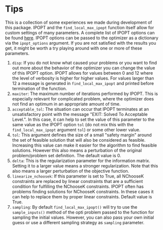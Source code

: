 # Tips
This is a collection of some experiences we made during development of this package. IPOPT and the <code>find_local_max_ipopt</code> function itself allow for custom settings of many parameters. A complete list of IPOPT options can be found [here](https://coin-or.github.io/Ipopt/OPTIONS.html). IPOPT options can be passed to the optimizer as a dictionary via the <code>ipopt_options</code> argument. If you are not satisfied with the results you get, it might be worth a try playing around with one or more of these parameters.

1. <code>disp</code>: If you do not know what caused your problems or you want to find out more about the behavior of the optimizer you can change the value of this IPOPT option. IPOPT allows for values between 0 and 12 where the level of verbosity is higher for higher values. For values larger than 12 a message is generated in <code>find_local_max_ipopt</code> and printed before termination of the function.
2. <code>maxiter</code>: The maximum number of iterations performed by IPOPT. This is especially relevant for complicated problem, where the optimizer does not find an optimum in an appropriate amount of time.
3. <code>acceptable_tol</code>: The situation can occur that IPOPT terminates at an unsatisfactory point with the message "EXIT: Solved To Acceptable Level.". In this case, it can help to set the value of this parameter to the same value as the IPOPT option <code>tol</code> (do not mix this with the <code>find_local_max_ipopt</code> argument <code>tol</code>) or some other lower value.
4. <code>tol</code>: This argument defines the size of a small "safety margin" around the set of feasible solution that will also be considered as feasible. Increasing this value can make it easier for the algorithm to find feasible solutions. However this also means a perturbation of the original problem/problem set definition. The default value is 0.
5. <code>delta</code>: This is the regularization parameter for the information matrix. Setting it to a larger value means a stronger regularization. Note that this also means a larger perturbation of the objective function.
6. <code>linearize_nchoosek</code>: If this parameter is set to True, all NChooseK constraints are replaced by linear constraints that are a sufficient condition for fulfilling the NChooseK constraints. IPOPT often has problems finding solutions for NChooseK constraints. In these cases it can help to replace them by proper linear constraints. Default value is True.
7. <code>sampling</code>: By default <code>find_local_max_ipopt()</code> will try to use the <code>sample_inputs()</code> method of the opti problem passed to the function for sampling the initial values. However, you can also pass your own initial guess or use a different sampling strategy as <code>sampling</code> parameter.